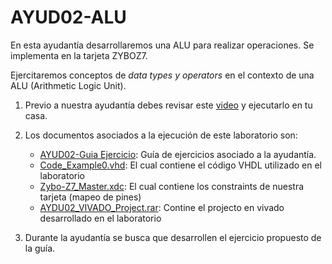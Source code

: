 # AYUD02-ALU
En esta ayudantía desarrollaremos una ALU para realizar operaciones. Se implementa en la tarjeta ZYBOZ7.

Ejercitaremos conceptos de *data types y operators* en el contexto de una ALU (Arithmetic Logic Unit).

1. Previo a nuestra ayudantía debes revisar este [video]() y ejecutarlo en tu casa.

2. Los documentos asociados a la ejecución de este laboratorio son:
    * [AYUD02-Guia Ejercicio]():  Guía de ejercicios asociado a la ayudantía. 
    * [Code_Example0.vhd](): El cual contiene el código VHDL utilizado en el laboratorio    
    * [Zybo-Z7_Master.xdc]():  El cual contiene los constraints de nuestra tarjeta (mapeo de pines)    
    * [AYDU02_VIVADO_Project.rar]():  Contine el projecto en vivado desarrollado en el laboratorio    
   
3. Durante la ayudantía se busca que desarrollen el ejercicio propuesto de la guía.
